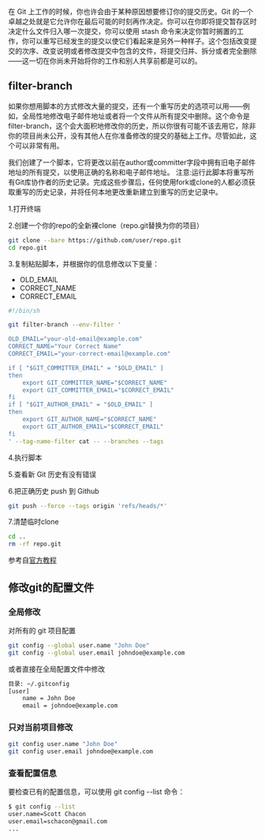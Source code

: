 在 Git 上工作的时候，你也许会由于某种原因想要修订你的提交历史。Git 的一个卓越之处就是它允许你在最后可能的时刻再作决定。你可以在你即将提交暂存区时决定什么文件归入哪一次提交，你可以使用 stash 命令来决定你暂时搁置的工作，你可以重写已经发生的提交以使它们看起来是另外一种样子。这个包括改变提交的次序、改变说明或者修改提交中包含的文件，将提交归并、拆分或者完全删除——这一切在你尚未开始将你的工作和别人共享前都是可以的。

## filter-branch
如果你想用脚本的方式修改大量的提交，还有一个重写历史的选项可以用——例如，全局性地修改电子邮件地址或者将一个文件从所有提交中删除。这个命令是filter-branch，这个会大面积地修改你的历史，所以你很有可能不该去用它，除非你的项目尚未公开，没有其他人在你准备修改的提交的基础上工作。尽管如此，这个可以非常有用。

我们创建了一个脚本，它将更改以前在author或committer字段中拥有旧电子邮件地址的所有提交，以使用正确的名称和电子邮件地址。
注意:运行此脚本将重写所有Git库协作者的历史记录。完成这些步骤后，任何使用fork或clone的人都必须获取重写的历史记录，并将任何本地更改重新建立到重写的历史记录中。

1.打开终端

2.创建一个你的repo的全新裸clone（repo.git替换为你的项目）

```bash
git clone --bare https://github.com/user/repo.git
cd repo.git
```

3.复制粘贴脚本，并根据你的信息修改以下变量：
* OLD_EMAIL
* CORRECT_NAME
* CORRECT_EMAIL

```bash
#!/bin/sh

git filter-branch --env-filter '

OLD_EMAIL="your-old-email@example.com"
CORRECT_NAME="Your Correct Name"
CORRECT_EMAIL="your-correct-email@example.com"

if [ "$GIT_COMMITTER_EMAIL" = "$OLD_EMAIL" ]
then
    export GIT_COMMITTER_NAME="$CORRECT_NAME"
    export GIT_COMMITTER_EMAIL="$CORRECT_EMAIL"
fi
if [ "$GIT_AUTHOR_EMAIL" = "$OLD_EMAIL" ]
then
    export GIT_AUTHOR_NAME="$CORRECT_NAME"
    export GIT_AUTHOR_EMAIL="$CORRECT_EMAIL"
fi
' --tag-name-filter cat -- --branches --tags
```

4.执行脚本

5.查看新 Git 历史有没有错误

6.把正确历史 push 到 Github

```bash
git push --force --tags origin 'refs/heads/*'
```

7.清楚临时clone

```bash
cd ..
rm -rf repo.git
```

参考自[官方教程](https://help.github.com/en/articles/changing-author-info)

## 修改git的配置文件

### 全局修改

对所有的 git 项目配置

```bash
git config --global user.name "John Doe"
git config --global user.email johndoe@example.com
```

或者直接在全局配置文件中修改

```bash
目录: ~/.gitconfig
[user]
    name = John Doe
    email = johndoe@example.com
```

### 只对当前项目修改

```bash
git config user.name "John Doe"
git config user.email johndoe@example.com
```

### 查看配置信息

要检查已有的配置信息，可以使用 git config --list 命令：

```bash
$ git config --list
user.name=Scott Chacon
user.email=schacon@gmail.com
...
```
